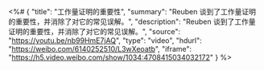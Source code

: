 <%# {
  "title": "工作量证明的重要性",
  "summary": "Reuben 谈到了工作量证明的重要性，并消除了对它的常见误解。",
  "description": "Reuben 谈到了工作量证明的重要性，并消除了对它的常见误解。",
  "source": "https://youtu.be/nb99HmE7jAQ",
  "type": "video",
  "hdurl": "https://weibo.com/6140252510/L3wXeoatb",
  "iframe": "https://h5.video.weibo.com/show/1034:4708415034032172"
} %>
